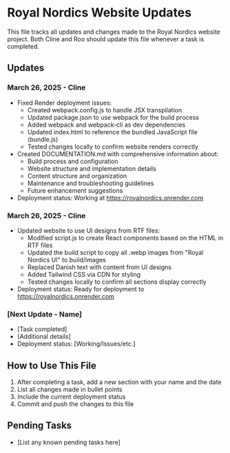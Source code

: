 # Royal Nordics Website Updates

This file tracks all updates and changes made to the Royal Nordics website project. Both Cline and Roo should update this file whenever a task is completed.

## Updates

### March 26, 2025 - Cline
- Fixed Render deployment issues:
  - Created webpack.config.js to handle JSX transpilation
  - Updated package.json to use webpack for the build process
  - Added webpack and webpack-cli as dev dependencies
  - Updated index.html to reference the bundled JavaScript file (bundle.js)
  - Tested changes locally to confirm website renders correctly
- Created DOCUMENTATION.md with comprehensive information about:
  - Build process and configuration
  - Website structure and implementation details
  - Content structure and organization
  - Maintenance and troubleshooting guidelines
  - Future enhancement suggestions
- Deployment status: Working at https://royalnordics.onrender.com

### March 26, 2025 - Cline
- Updated website to use UI designs from RTF files:
  - Modified script.js to create React components based on the HTML in RTF files
  - Updated the build script to copy all .webp images from "Royal Nordics UI" to build/images
  - Replaced Danish text with content from UI designs
  - Added Tailwind CSS via CDN for styling
  - Tested changes locally to confirm all sections display correctly
- Deployment status: Ready for deployment to https://royalnordics.onrender.com

### [Next Update - Name]
- [Task completed]
- [Additional details]
- Deployment status: [Working/Issues/etc.]

## How to Use This File

1. After completing a task, add a new section with your name and the date
2. List all changes made in bullet points
3. Include the current deployment status
4. Commit and push the changes to this file

## Pending Tasks

- [List any known pending tasks here]
